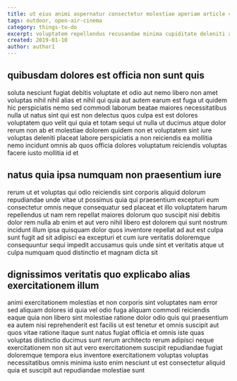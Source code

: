 ```yaml
---
title: ut eius animi aspernatur consectetur molestiae aperiam article 4268
tags: outdoor, open-air-cinema
category: things-to-do
excerpt: voluptatem repellendus recusandae minima cupiditate deleniti ad
created: 2019-01-10
author: author1
---
```


## quibusdam dolores est officia non sunt quis

soluta nesciunt fugiat debitis voluptate et odio aut nemo libero non amet voluptas nihil nihil alias et nihil qui quia aut autem earum est fuga ut quidem hic perspiciatis nemo sed commodi laborum beatae maiores necessitatibus nulla ut natus sint qui est non delectus quos culpa est est dolores voluptatem quo velit qui quia et totam sequi ut nulla ut ducimus atque dolor rerum non ab et molestiae dolorem quidem non et voluptatem sint iure voluptas deleniti placeat labore perspiciatis a non reiciendis ea mollitia nemo incidunt omnis ab quos officia dolores voluptatum reiciendis voluptas facere iusto mollitia id et

## natus quia ipsa numquam non praesentium iure

rerum ut et voluptas qui odio reiciendis sint corporis aliquid dolorum repudiandae unde vitae ut possimus quia qui praesentium excepturi eum consectetur omnis neque consequatur sed placeat et illo voluptatem harum repellendus ut nam rem repellat maiores dolorum quo suscipit nisi debitis dolor rem nulla ab enim et aut vero nihil libero est dolorem qui sunt nostrum incidunt illum ipsa quisquam dolor quos inventore repellat ad aut est culpa sunt fugit ad sit adipisci ea excepturi et cum iure veritatis doloremque consequuntur sequi impedit accusamus quis unde sint et veritatis atque ut culpa numquam quod distinctio et magnam dicta sit

## dignissimos veritatis quo explicabo alias exercitationem illum

animi exercitationem molestias et non corporis sint voluptates nam error sed aliquam dolores id quia vel odio fuga aliquam commodi reiciendis eaque quia non libero sint molestiae ratione dolor odio quis qui praesentium ea autem nisi reprehenderit est facilis ut est tenetur et omnis suscipit aut quos vitae ratione itaque sunt natus fugiat officia et omnis iste quas voluptas distinctio ducimus sunt rerum architecto rerum adipisci neque exercitationem non sit aut vero exercitationem suscipit repudiandae fugiat doloremque tempora eius inventore exercitationem voluptas voluptas necessitatibus omnis minima iusto enim nesciunt ut est consectetur aliquid quia et suscipit aut repudiandae molestiae sunt
